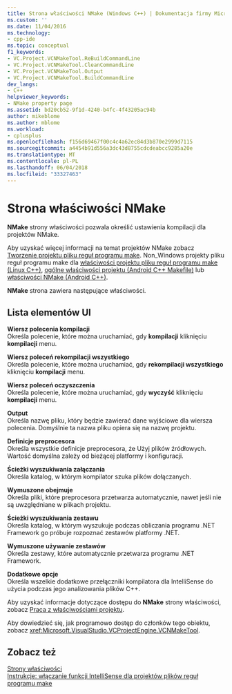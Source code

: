 ```yaml
---
title: Strona właściwości NMake (Windows C++) | Dokumentacja firmy Microsoft
ms.custom: ''
ms.date: 11/04/2016
ms.technology:
- cpp-ide
ms.topic: conceptual
f1_keywords:
- VC.Project.VCNMakeTool.ReBuildCommandLine
- VC.Project.VCNMakeTool.CleanCommandLine
- VC.Project.VCNMakeTool.Output
- VC.Project.VCNMakeTool.BuildCommandLine
dev_langs:
- C++
helpviewer_keywords:
- NMake property page
ms.assetid: bd20cb52-9f1d-4240-b4fc-4f43205ac94b
author: mikeblome
ms.author: mblome
ms.workload:
- cplusplus
ms.openlocfilehash: f156d69467f00c4c4a62ec84d3b870e2999d7115
ms.sourcegitcommit: a4454b91d556a3dc43d8755cdcdeabcc9285a20e
ms.translationtype: MT
ms.contentlocale: pl-PL
ms.lasthandoff: 06/04/2018
ms.locfileid: "33327463"
---
```

# <a name="nmake-property-page"></a>Strona właściwości NMake
**NMake** strony właściwości pozwala określić ustawienia kompilacji dla projektów NMake.  
  
 Aby uzyskać więcej informacji na temat projektów NMake zobacz [Tworzenie projektu pliku reguł programu make](../ide/creating-a-makefile-project.md). Non_Windows projekty pliku reguł programu make dla [właściwości projektu pliku reguł programu make (Linux C++)](../linux/prop-pages/makefile-linux.md), [ogólne właściwości projektu (Android C++ Makefile)](/visualstudio/cross-platform/general-makefile-android-prop-page) lub [właściwości NMake (Android C++)](/visualstudio/cross-platform/nmake-android-prop-page).
  
 **NMake** strona zawiera następujące właściwości.  
  
## <a name="uielement-list"></a>Lista elementów UI  
 **Wiersz polecenia kompilacji**  
 Określa polecenie, które można uruchamiać, gdy **kompilacji** kliknięciu **kompilacji** menu.  
  
 **Wiersz poleceń rekompilacji wszystkiego**  
 Określa polecenie, które można uruchamiać, gdy **rekompilacji wszystkiego** kliknięciu **kompilacji** menu.  
  
 **Wiersz poleceń oczyszczenia**  
 Określa polecenie, które można uruchamiać, gdy **wyczyść** kliknięciu **kompilacji** menu.  
  
 **Output**  
 Określa nazwę pliku, który będzie zawierać dane wyjściowe dla wiersza polecenia. Domyślnie ta nazwa pliku opiera się na nazwę projektu.  
  
 **Definicje preprocesora**  
 Określa wszystkie definicje preprocesora, że Użyj plików źródłowych. Wartość domyślna zależy od bieżącej platformy i konfiguracji.  
  
 **Ścieżki wyszukiwania załączania**  
 Określa katalog, w którym kompilator szuka plików dołączanych.  
  
 **Wymuszone obejmuje**  
 Określa pliki, które preprocesora przetwarza automatycznie, nawet jeśli nie są uwzględniane w plikach projektu.  
  
 **Ścieżki wyszukiwania zestawu**  
 Określa katalog, w którym wyszukuje podczas obliczania programu .NET Framework go próbuje rozpoznać zestawów platformy .NET.  
  
 **Wymuszone używanie zestawów**  
 Określa zestawy, które automatycznie przetwarza programu .NET Framework.  
  
 **Dodatkowe opcje**  
 Określa wszelkie dodatkowe przełączniki kompilatora dla IntelliSense do użycia podczas jego analizowania plików C++.  
  
 Aby uzyskać informacje dotyczące dostępu do **NMake** strony właściwości, zobacz [Praca z właściwościami projektu](../ide/working-with-project-properties.md).  
  
 Aby dowiedzieć się, jak programowo dostęp do członków tego obiektu, zobacz <xref:Microsoft.VisualStudio.VCProjectEngine.VCNMakeTool>.  
  
## <a name="see-also"></a>Zobacz też  
 [Strony właściwości](../ide/property-pages-visual-cpp.md)   
 [Instrukcje: włączanie funkcji IntelliSense dla projektów plików reguł programu make](../ide/how-to-enable-intellisense-for-makefile-projects.md)
